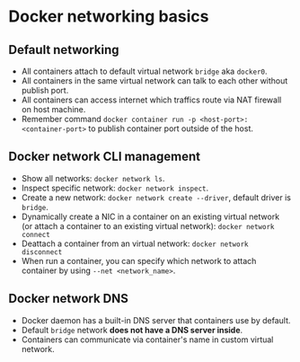 # Docker networking basics

## Default networking
* All containers attach to default virtual network `bridge` aka `docker0`.
* All containers in the same virtual network can talk to each other without publish port.
* All containers can access internet which traffics route via NAT firewall on host machine.
* Remember command `docker container run -p <host-port>:<container-port>` to publish container port outside of the host.

## Docker network CLI management
* Show all networks: `docker network ls`.
* Inspect specific network: `docker network inspect`.
* Create a new network: `docker network create --driver`, default driver is `bridge`.
* Dynamically create a NIC in a container on an existing virtual network (or attach a container to an existing virtual network): `docker network connect`
* Deattach a container from an virtual network: `docker network disconnect`
* When run a container, you can specify which network to attach container by using `--net <network_name>`.

## Docker network DNS
* Docker daemon has a built-in DNS server that containers use by default.
* Default `bridge` network **does not have a DNS server inside**.
* Containers can communicate via container's name in custom virtual network.

